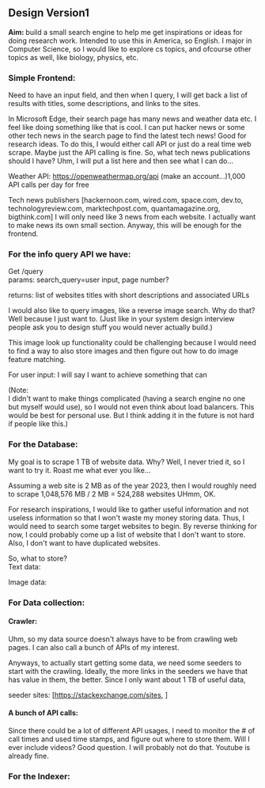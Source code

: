 ## Design Version1
<strong>Aim: </strong>build a small search engine to help me get inspirations or ideas for doing research work. Intended to use this in America, so English. I major in Computer Science, so I would like to explore cs topics, and ofcourse other topics as well, like biology, physics, etc. 

### Simple Frontend:
Need to have an input field, and then when I query, I will get back a list of results with titles, some descriptions, and links to the sites.

In Microsoft Edge, their search page has many news and weather data etc. I feel like doing something like that is cool. I can put hacker news or some other tech news in the search page to find the latest tech news! Good for research ideas. To do this, I would either call API or just do a real time web scrape. Maybe just the API calling is fine. So, what tech news publications should I have? Uhm, I will put a list here and then see what I can do...

Weather API: https://openweathermap.org/api (make an account...)1,000 API calls per day for free

Tech news publishers [hackernoon.com, wired.com, space.com, dev.to, technologyreview.com, marktechpost.com, quantamagazine.org, bigthink.com] 
I will only need like 3 news from each website. I actually want to make news its own small section. Anyway, this will be enough for the frontend.


### For the info query API we have:

Get /query<br>
params: search_query=user input, page number?<br>

returns: list of websites titles with short descriptions and associated URLs<br>


I would also like to query images, like a reverse image search. Why do that? Well because I just want to. (Just like in your system design interview people ask you to design stuff you would never actually build.)

This image look up functionality could be challenging because I would need to find a way to also store images and then figure out how to do image feature matching.

For user input: I will say I want to achieve something that can 

(Note:<br>
I didn't want to make things complicated (having a search engine no one but myself would use), so I would not even think about load balancers. This would be best for personal use. But I think adding it in the future is not hard if people like this.)

### For the Database:
My goal is to scrape 1 TB of website data. Why? Well, I never tried it, so I want to try it. Roast me what ever you like...

Assuming a web site is 2 MB as of the year 2023, then I would roughly need to scrape 1,048,576 MB / 2 MB = 524,288 websites UHmm, OK.

For research inspirations, I would like to gather useful information and not useless information so that I won't waste my money storing data. Thus, I would need to search some target websites to begin. By reverse thinking for now, I could probably come up a list of website that I don't want to store. Also, I don't want to have duplicated websites. 

So, what to store?<br>
Text data: 


Image data: 


### For Data collection:

#### Crawler:
Uhm, so my data source doesn't always have to be from crawling web pages. I can also call a bunch of APIs of my interest. 

Anyways, to actually start getting some data, we need some seeders to start with the crawling. Ideally, the more links in the seeders we have that has value in them, the better. Since I only want about 1 TB of useful data, 

seeder sites: [https://stackexchange.com/sites, ]



#### A bunch of API calls:
Since there could be a lot of different API usages, I need to monitor the # of call times and used time stamps, and figure out where to store them. Will I ever include videos? Good question. I will probably not do that. Youtube is already fine. 


### For the Indexer: 